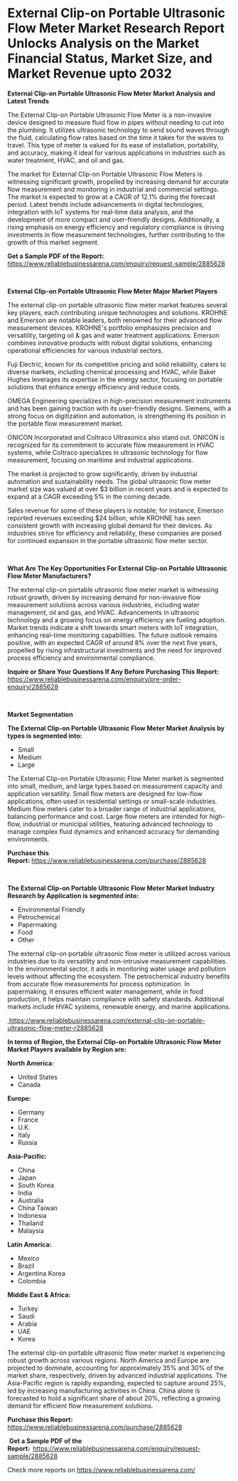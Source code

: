 <p><h1>External Clip-on Portable Ultrasonic Flow Meter Market Research Report Unlocks Analysis on the Market Financial Status, Market Size, and Market Revenue upto 2032</h1></p><p><strong>External Clip-on Portable Ultrasonic Flow Meter Market Analysis and Latest Trends</strong></p>
<p><p>The External Clip-on Portable Ultrasonic Flow Meter is a non-invasive device designed to measure fluid flow in pipes without needing to cut into the plumbing. It utilizes ultrasonic technology to send sound waves through the fluid, calculating flow rates based on the time it takes for the waves to travel. This type of meter is valued for its ease of installation, portability, and accuracy, making it ideal for various applications in industries such as water treatment, HVAC, and oil and gas.</p><p>The market for External Clip-on Portable Ultrasonic Flow Meters is witnessing significant growth, propelled by increasing demand for accurate flow measurement and monitoring in industrial and commercial settings. The market is expected to grow at a CAGR of 12.1% during the forecast period. Latest trends include advancements in digital technologies, integration with IoT systems for real-time data analysis, and the development of more compact and user-friendly designs. Additionally, a rising emphasis on energy efficiency and regulatory compliance is driving investments in flow measurement technologies, further contributing to the growth of this market segment.</p></p>
<p><strong>Get a Sample PDF of the Report:&nbsp;</strong> <a href="https://www.reliablebusinessarena.com/enquiry/request-sample/2885628?utm_campaign=3121&utm_medium=2&utm_source=Github&utm_content=ia&utm_term=13032025&utm_id=external-clip-on-portable-ultrasonic-flow-meter">https://www.reliablebusinessarena.com/enquiry/request-sample/2885628</a></p>
<p>&nbsp;</p>
<p><strong>External Clip-on Portable Ultrasonic Flow Meter Major Market Players</strong></p>
<p><p>The external clip-on portable ultrasonic flow meter market features several key players, each contributing unique technologies and solutions. KROHNE and Emerson are notable leaders, both renowned for their advanced flow measurement devices. KROHNE's portfolio emphasizes precision and versatility, targeting oil & gas and water treatment applications. Emerson combines innovative products with robust digital solutions, enhancing operational efficiencies for various industrial sectors.</p><p>Fuji Electric, known for its competitive pricing and solid reliability, caters to diverse markets, including chemical processing and HVAC, while Baker Hughes leverages its expertise in the energy sector, focusing on portable solutions that enhance energy efficiency and reduce costs.</p><p>OMEGA Engineering specializes in high-precision measurement instruments and has been gaining traction with its user-friendly designs. Siemens, with a strong focus on digitization and automation, is strengthening its position in the portable flow measurement market.</p><p>ONICON Incorporated and Coltraco Ultrasonics also stand out. ONICON is recognized for its commitment to accurate flow measurement in HVAC systems, while Coltraco specializes in ultrasonic technology for flow measurement, focusing on maritime and industrial applications.</p><p>The market is projected to grow significantly, driven by industrial automation and sustainability needs. The global ultrasonic flow meter market size was valued at over $3 billion in recent years and is expected to expand at a CAGR exceeding 5% in the coming decade.</p><p>Sales revenue for some of these players is notable; for instance, Emerson reported revenues exceeding $24 billion, while KROHNE has seen consistent growth with increasing global demand for their devices. As industries strive for efficiency and reliability, these companies are poised for continued expansion in the portable ultrasonic flow meter sector.</p></p>
<p>&nbsp;</p>
<p><strong>What Are The Key Opportunities For External Clip-on Portable Ultrasonic Flow Meter Manufacturers?</strong></p>
<p><p>The external clip-on portable ultrasonic flow meter market is witnessing robust growth, driven by increasing demand for non-invasive flow measurement solutions across various industries, including water management, oil and gas, and HVAC. Advancements in ultrasonic technology and a growing focus on energy efficiency are fueling adoption. Market trends indicate a shift towards smart meters with IoT integration, enhancing real-time monitoring capabilities. The future outlook remains positive, with an expected CAGR of around 8% over the next five years, propelled by rising infrastructural investments and the need for improved process efficiency and environmental compliance.</p></p>
<p><strong>Inquire or Share Your Questions If Any Before Purchasing This Report:</strong> <a href="https://www.reliablebusinessarena.com/enquiry/pre-order-enquiry/2885628?utm_campaign=3121&utm_medium=2&utm_source=Github&utm_content=ia&utm_term=13032025&utm_id=external-clip-on-portable-ultrasonic-flow-meter">https://www.reliablebusinessarena.com/enquiry/pre-order-enquiry/2885628</a></p>
<p>&nbsp;</p>
<p><strong>Market Segmentation</strong></p>
<p><strong>The External Clip-on Portable Ultrasonic Flow Meter Market Analysis by types is segmented into:</strong></p>
<p><ul><li>Small</li><li>Medium</li><li>Large</li></ul></p>
<p><p>The External Clip-on Portable Ultrasonic Flow Meter market is segmented into small, medium, and large types based on measurement capacity and application versatility. Small flow meters are designed for low-flow applications, often used in residential settings or small-scale industries. Medium flow meters cater to a broader range of industrial applications, balancing performance and cost. Large flow meters are intended for high-flow, industrial or municipal utilities, featuring advanced technology to manage complex fluid dynamics and enhanced accuracy for demanding environments.</p></p>
<p><strong>Purchase this Report:&nbsp;</strong><a href="https://www.reliablebusinessarena.com/purchase/2885628?utm_campaign=3121&utm_medium=2&utm_source=Github&utm_content=ia&utm_term=13032025&utm_id=external-clip-on-portable-ultrasonic-flow-meter">https://www.reliablebusinessarena.com/purchase/2885628</a></p>
<p>&nbsp;</p>
<p><strong>The External Clip-on Portable Ultrasonic Flow Meter Market Industry Research by Application is segmented into:</strong></p>
<p><ul><li>Environmental Friendly</li><li>Petrochemical</li><li>Papermaking</li><li>Food</li><li>Other</li></ul></p>
<p><p>The external clip-on portable ultrasonic flow meter is utilized across various industries due to its versatility and non-intrusive measurement capabilities. In the environmental sector, it aids in monitoring water usage and pollution levels without affecting the ecosystem. The petrochemical industry benefits from accurate flow measurements for process optimization. In papermaking, it ensures efficient water management, while in food production, it helps maintain compliance with safety standards. Additional markets include HVAC systems, renewable energy, and marine applications.</p></p>
<p><a href="https://www.reliablebusinessarena.com/external-clip-on-portable-ultrasonic-flow-meter-r2885628?utm_campaign=3121&utm_medium=2&utm_source=Github&utm_content=ia&utm_term=13032025&utm_id=external-clip-on-portable-ultrasonic-flow-meter">&nbsp;https://www.reliablebusinessarena.com/external-clip-on-portable-ultrasonic-flow-meter-r2885628</a></p>
<p><strong>In terms of Region, the External Clip-on Portable Ultrasonic Flow Meter Market Players available by Region are:</strong></p>
<p>
    <p> <strong> North America: </strong>
        <ul>
            <li>United States</li>
            <li>Canada</li>
        </ul>
        </p> 
    <p> <strong> Europe: </strong>
        <ul>
            <li>Germany</li>
            <li>France</li>
            <li>U.K.</li>
            <li>Italy</li>
            <li>Russia</li>
        </ul>
        </p> 
    <p> <strong> Asia-Pacific: </strong>
        <ul>
            <li>China</li>
            <li>Japan</li>
            <li>South Korea</li>
            <li>India</li>
            <li>Australia</li>
            <li>China Taiwan</li>
            <li>Indonesia</li>
            <li>Thailand</li>
            <li>Malaysia</li>
        </ul>
        </p> 
    <p> <strong> Latin America: </strong>
        <ul>
            <li>Mexico</li>
            <li>Brazil</li>
            <li>Argentina Korea</li>
            <li>Colombia</li>
        </ul>
        </p> 
    <p> <strong> Middle East & Africa: </strong>
        <ul>
            <li>Turkey</li>
            <li>Saudi</li>
            <li>Arabia</li>
            <li>UAE</li>
            <li>Korea</li>
        </ul>
    </p>
    </p>
<p><p>The external clip-on portable ultrasonic flow meter market is experiencing robust growth across various regions. North America and Europe are projected to dominate, accounting for approximately 35% and 30% of the market share, respectively, driven by advanced industrial applications. The Asia-Pacific region is rapidly expanding, expected to capture around 25%, led by increasing manufacturing activities in China. China alone is forecasted to hold a significant share of about 20%, reflecting a growing demand for efficient flow measurement solutions.</p></p>
<p><strong>Purchase this Report: </strong><a href="https://www.reliablebusinessarena.com/purchase/2885628?utm_campaign=3121&utm_medium=2&utm_source=Github&utm_content=ia&utm_term=13032025&utm_id=external-clip-on-portable-ultrasonic-flow-meter">https://www.reliablebusinessarena.com/purchase/2885628</a></p>
<p>&nbsp;<strong>Get a Sample PDF of the Report:&nbsp;&nbsp;</strong><a href="https://www.reliablebusinessarena.com/enquiry/request-sample/2885628?utm_campaign=3121&utm_medium=2&utm_source=Github&utm_content=ia&utm_term=13032025&utm_id=external-clip-on-portable-ultrasonic-flow-meter">https://www.reliablebusinessarena.com/enquiry/request-sample/2885628</a></p>
<p><strong></strong></p>
<p>Check more reports on <a href="https://www.reliablebusinessarena.com/?utm_campaign=3121&utm_medium=2&utm_source=Github&utm_content=ia&utm_term=13032025&utm_id=external-clip-on-portable-ultrasonic-flow-meter">https://www.reliablebusinessarena.com/</a></p>